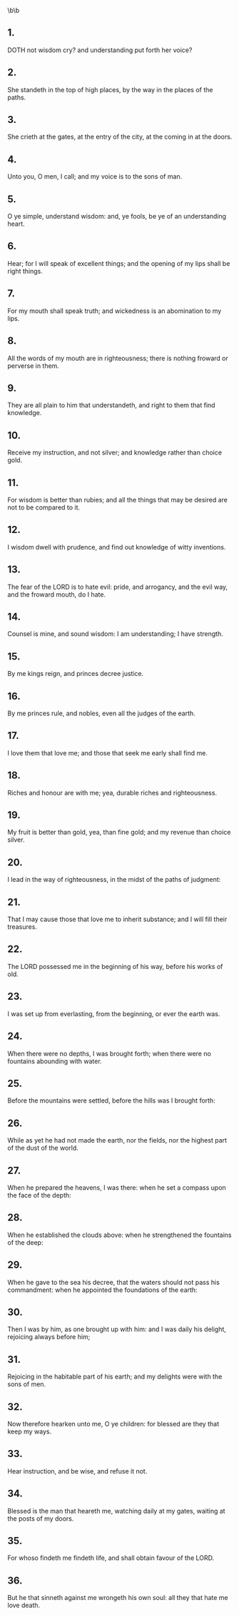 \b\b
## 1.
DOTH not wisdom cry?  and understanding put forth her voice?
## 2.
She standeth in the top of high places, by the way in the places of the paths.
## 3.
She crieth at the gates, at the entry of the city, at the coming in at the doors.
## 4.
Unto you, O men, I call; and my voice is to the sons of man.
## 5.
O ye simple, understand wisdom: and, ye fools, be ye of an understanding heart.
## 6.
Hear; for I will speak of excellent things; and the opening of my lips shall be right things.
## 7.
For my mouth shall speak truth; and wickedness is an abomination to my lips.
## 8.
All the words of my mouth are in righteousness; there is nothing froward or perverse in them.
## 9.
They are all plain to him that understandeth, and right to them that find knowledge.
## 10.
Receive my instruction, and not silver; and knowledge rather than choice gold.
## 11.
For wisdom is better than rubies; and all the things that may be desired are not to be compared to it.
## 12.
I wisdom dwell with prudence, and find out knowledge of witty inventions.
## 13.
The fear of the LORD is to hate evil: pride, and arrogancy, and the evil way, and the froward mouth, do I hate.
## 14.
Counsel is mine, and sound wisdom: I am understanding; I have strength.
## 15.
By me kings reign, and princes decree justice.
## 16.
By me princes rule, and nobles, even all the judges of the earth.
## 17.
I love them that love me; and those that seek me early shall find me.
## 18.
Riches and honour are with me; yea, durable riches and righteousness.
## 19.
My fruit is better than gold, yea, than fine gold; and my revenue than choice silver.
## 20.
I lead in the way of righteousness, in the midst of the paths of judgment:
## 21.
That I may cause those that love me to inherit substance; and I will fill their treasures.
## 22.
The LORD possessed me in the beginning of his way, before his works of old.
## 23.
I was set up from everlasting, from the beginning, or ever the earth was.
## 24.
When there were no depths, I was brought forth; when there were no fountains abounding with water.
## 25.
Before the mountains were settled, before the hills was I brought forth:
## 26.
While as yet he had not made the earth, nor the fields, nor the highest part of the dust of the world.
## 27.
When he prepared the heavens, I was there: when he set a compass upon the face of the depth:
## 28.
When he established the clouds above: when he strengthened the fountains of the deep:
## 29.
When he gave to the sea his decree, that the waters should not pass his commandment: when he appointed the foundations of the earth:
## 30.
Then I was by him, as one brought up with him: and I was daily his delight, rejoicing always before him;
## 31.
Rejoicing in the habitable part of his earth; and my delights were with the sons of men.
## 32.
Now therefore hearken unto me, O ye children: for blessed are they that keep my ways.
## 33.
Hear instruction, and be wise, and refuse it not.
## 34.
Blessed is the man that heareth me, watching daily at my gates, waiting at the posts of my doors.
## 35.
For whoso findeth me findeth life, and shall obtain favour of the LORD.
## 36.
But he that sinneth against me wrongeth his own soul: all they that hate me love death.
